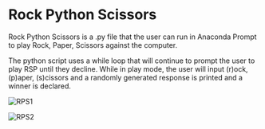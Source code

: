 # Rock Python Scissors 

Rock Python Scissors is a .py file that the user can run in Anaconda Prompt to play Rock, Paper, Scissors against the computer. 

The python script uses a while loop that will continue to prompt the user to play RSP until they decline. While in play mode, the user will input (r)ock, (p)aper, (s)cissors and a randomly generated response is printed and a winner is declared. 

![RPS1](https://user-images.githubusercontent.com/74504885/125713802-4050333f-e8ea-43d4-b194-834171e59a21.PNG)

![RPS2](https://user-images.githubusercontent.com/74504885/125713813-00046687-8f83-4daa-af95-7d30ee3fcdb5.PNG)
